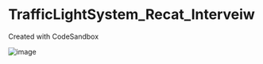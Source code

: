 # TrafficLightSystem_Recat_Interveiw
Created with CodeSandbox


![image](https://github.com/user-attachments/assets/68a4feea-ea31-437a-9c5d-6c509e0b5971)

